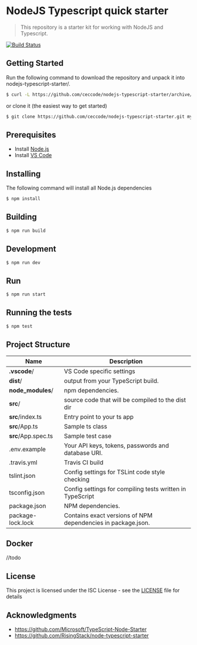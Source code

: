 # NodeJS Typescript quick starter

> This repository is a starter kit for working with NodeJS and Typescript.

[![Build Status](https://travis-ci.org/ceccode/nodejs-typescript-starter.svg?branch=master)](https://travis-ci.org/ceccode/nodejs-typescript-starter)

## Getting Started

Run the following command to download the repository and unpack it into nodejs-typescript-starter/.

```bash
$ curl -L https://github.com/ceccode/nodejs-typescript-starter/archive/master.tar.gz | tar -xz
```

or clone it (the easiest way to get started)

```bash
$ git clone https://github.com/ceccode/nodejs-typescript-starter.git myproject
```

## Prerequisites

- Install [Node.js](https://nodejs.org/)
- Install [VS Code](https://code.visualstudio.com/)


## Installing

The following command will install all Node.js dependencies

```bash
$ npm install
```

## Building

```bash
$ npm run build
```

## Development

```bash
$ npm run dev
```

## Run 

```bash
$ npm run start
```

## Running the tests

```bash
$ npm test
```


## Project Structure


| Name                               | Description                                                  |
| ---------------------------------- | ------------------------------------------------------------ |
| **.vscode**/                       | VS Code specific settings                                    |
| **dist**/                          | output from your TypeScript build.                           |
| **node_modules**/                  | npm dependencies.                                            |
| **src**/                           | source code that will be compiled to the dist dir            |
| **src**/index.ts                   | Entry point to your ts app                                   |
| **src**/App.ts                     | Sample ts class                                              |
| **src**/App.spec.ts                | Sample test case                                             |
| .env.example                       | Your API keys, tokens, passwords and database URI.           |
| .travis.yml                        | Travis CI build                                              |
| tslint.json                        | Config settings for TSLint code style checking               |
| tsconfig.json                      | Config settings for compiling tests written in TypeScript    |
| package.json                       | NPM dependencies.                                            |
| package-lock.lock                  | Contains exact versions of NPM dependencies in package.json. |


## Docker

//todo

## License

This project is licensed under the ISC License - see the [LICENSE](LICENSE) file for details

## Acknowledgments

* https://github.com/Microsoft/TypeScript-Node-Starter
* https://github.com/RisingStack/node-typescript-starter
